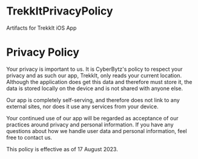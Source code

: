 # TrekkItPrivacyPolicy
Artifacts for TrekkIt iOS App

# Privacy Policy
Your privacy is important to us. It is CyberBytz's policy to respect your privacy and as such our app, TrekkIt, only reads your current location. Although the application does get this data and therefore must store it, the data is stored locally on the device and is not shared with anyone else.

Our app is completely self-serving, and therefore does not link to any external sites, nor does it use any services from your device.

Your continued use of our app will be regarded as acceptance of our practices around privacy and personal information. If you have any questions about how we handle user data and personal information, feel free to contact us.

This policy is effective as of 17 August 2023.
